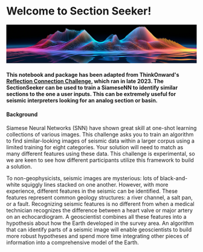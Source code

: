 # Welcome to Section Seeker!

![Section-Seeker-Logo](assets/reflect_connect.png)

#### **This notebook and package has been adapted from ThinkOnward's [Reflection Connection Challenge](https://thinkonward.com/app/c/challenges/reflection-connection), which ran in late 2023. The SectionSeeker can be used to train a SiameseNN to identify similar sections to the one a user inputs. This can be extremely useful for seismic interpreters looking for an analog section or basin.**


#### Background

Siamese Neural Networks (SNN) have shown great skill at one-shot learning collections of various images.  This challenge asks you to train an algorithm to find similar-looking images of seismic data within a larger corpus using a limited training for eight categories.  Your solution will need to match as many different features using these data.  This challenge is experimental, so we are keen to see how different participants utilize this framework to build a solution.

To non-geophysicists, seismic images are mysterious: lots of black-and-white squiggly lines stacked on one another.  However, with more experience, different features in the seismic can be identified.  These features represent common geology structures: a river channel, a salt pan, or a fault.  Recognizing seismic features is no different from when a medical technician recognizes the difference between a heart valve or major artery on an echocardiogram.  A geoscientist combines all these features into a hypothesis about how the Earth developed in the survey area.  An algorithm that can identify parts of a seismic image will enable geoscientists to build more robust hypotheses and spend more time integrating other pieces of information into a comprehensive model of the Earth.

